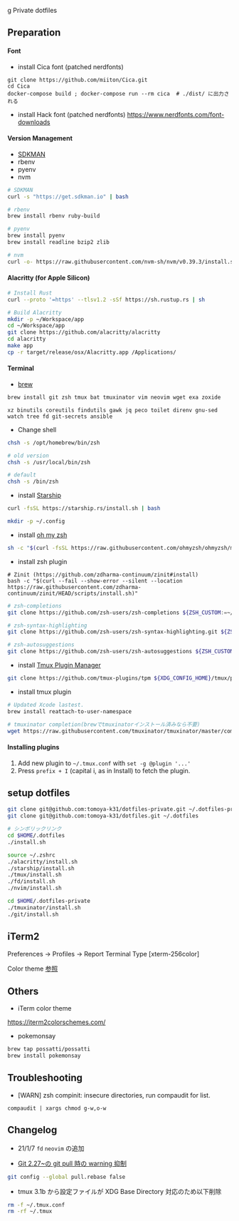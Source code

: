 g Private dotfiles

## Preparation

#### Font

- install Cica font (patched nerdfonts)

```
git clone https://github.com/miiton/Cica.git
cd Cica
docker-compose build ; docker-compose run --rm cica  # ./dist/ に出力される
```

- install Hack font (patched nerdfonts)
  https://www.nerdfonts.com/font-downloads


#### Version Management

- [SDKMAN](https://sdkman.io/)
- rbenv
- pyenv
- nvm

```sh
# SDKMAN
curl -s "https://get.sdkman.io" | bash

# rbenv
brew install rbenv ruby-build

# pyenv
brew install pyenv
brew install readline bzip2 zlib

# nvm
curl -o- https://raw.githubusercontent.com/nvm-sh/nvm/v0.39.3/install.sh | bash
```

#### Alacritty (for Apple Silicon)

```sh
# Install Rust
curl --proto '=https' --tlsv1.2 -sSf https://sh.rustup.rs | sh

# Build Alacritty
mkdir -p ~/Workspace/app
cd ~/Workspace/app
git clone https://github.com/alacritty/alacritty
cd alacritty
make app
cp -r target/release/osx/Alacritty.app /Applications/
```

#### Terminal

- [brew](https://brew.sh/)

```sh
brew install git zsh tmux bat tmuxinator vim neovim wget exa zoxide
```

```
xz binutils coreutils findutils gawk jq peco toilet direnv gnu-sed watch tree fd git-secrets ansible
```

- Change shell

```sh
chsh -s /opt/homebrew/bin/zsh

# old version
chsh -s /usr/local/bin/zsh

# default
chsh -s /bin/zsh
```

- install [Starship](https://starship.rs/)

```sh
curl -fsSL https://starship.rs/install.sh | bash
```

```sh
mkdir -p ~/.config
```

- install [oh my zsh](https://github.com/ohmyzsh/ohmyzsh)

```sh
sh -c "$(curl -fsSL https://raw.githubusercontent.com/ohmyzsh/ohmyzsh/master/tools/install.sh)"
```

- install zsh plugin

```
# Zinit (https://github.com/zdharma-continuum/zinit#install)
bash -c "$(curl --fail --show-error --silent --location https://raw.githubusercontent.com/zdharma-continuum/zinit/HEAD/scripts/install.sh)"
```

```sh
# zsh-completions
git clone https://github.com/zsh-users/zsh-completions ${ZSH_CUSTOM:=~/.oh-my-zsh/custom}/plugins/zsh-completions

# zsh-syntax-highlighting
git clone https://github.com/zsh-users/zsh-syntax-highlighting.git ${ZSH_CUSTOM:-~/.oh-my-zsh/custom}/plugins/zsh-syntax-highlighting

# zsh-autosuggestions
git clone https://github.com/zsh-users/zsh-autosuggestions ${ZSH_CUSTOM:-~/.oh-my-zsh/custom}/plugins/zsh-autosuggestions
```

- install [Tmux Plugin Manager](https://github.com/tmux-plugins/tpm)

```sh
git clone https://github.com/tmux-plugins/tpm ${XDG_CONFIG_HOME}/tmux/plugins/tpm
```

- install tmux plugin

```sh
# Updated Xcode lastest.
brew install reattach-to-user-namespace

# tmuxinator completion(brewでtmuxinatorインストール済みなら不要)
wget https://raw.githubusercontent.com/tmuxinator/tmuxinator/master/completion/tmuxinator.zsh -O $(brew --prefix)/share/zsh/site-functions/_tmuxinator
```

#### Installing plugins

1. Add new plugin to `~/.tmux.conf` with `set -g @plugin '...'`
2. Press `prefix + I` (capital i, as in Install) to fetch the plugin.

## setup dotfiles

```sh
git clone git@github.com:tomoya-k31/dotfiles-private.git ~/.dotfiles-private
git clone git@github.com:tomoya-k31/dotfiles.git ~/.dotfiles

# シンボリックリンク
cd $HOME/.dotfiles
./install.sh

source ~/.zshrc
./alacritty/install.sh
./starship/install.sh
./tmux/install.sh
./fd/install.sh
./nvim/install.sh

cd $HOME/.dotfiles-private
./tmuxinator/install.sh
./git/install.sh
```

## iTerm2

Preferences -> Profiles -> Report Terminal Type [xterm-256color]

Color theme [参照](https://raw.githubusercontent.com/mbadolato/iTerm2-Color-Schemes/master/schemes/Neutron.itermcolors)

## Others

- iTerm color theme

https://iterm2colorschemes.com/

- pokemonsay

```sh
brew tap possatti/possatti
brew install pokemonsay
```

## Troubleshooting

- [WARN] zsh compinit: insecure directories, run compaudit for list.

```
compaudit | xargs chmod g-w,o-w
```

## Changelog

- 21/1/7
  `fd` `neovim` の追加

- [Git 2.27~の git pull 時の warning 抑制](https://qiita.com/tearoom6/items/0237080aaf2ad46b1963)

```sh
git config --global pull.rebase false
```

- tmux 3.1b から設定ファイルが XDG Base Directory 対応のため以下削除

```sh
rm -f ~/.tmux.conf
rm -rf ~/.tmux
```
